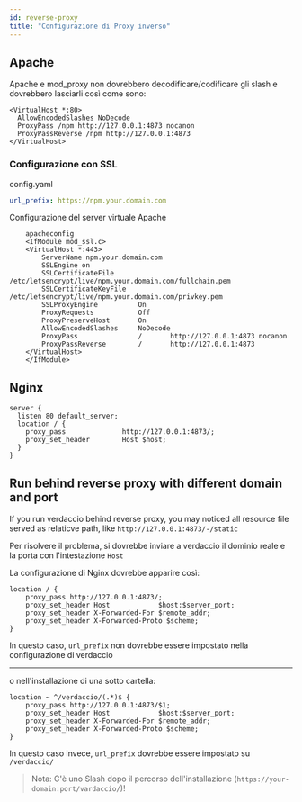 ```yaml
---
id: reverse-proxy
title: "Configurazione di Proxy inverso"
---
```

## Apache

Apache e mod_proxy non dovrebbero decodificare/codificare gli slash e dovrebbero lasciarli così come sono:

    <VirtualHost *:80>
      AllowEncodedSlashes NoDecode
      ProxyPass /npm http://127.0.0.1:4873 nocanon
      ProxyPassReverse /npm http://127.0.0.1:4873
    </VirtualHost>
    

### Configurazione con SSL

config.yaml

```yaml
url_prefix: https://npm.your.domain.com
```

Configurazione del server virtuale Apache

        apacheconfig
        <IfModule mod_ssl.c>
        <VirtualHost *:443>
            ServerName npm.your.domain.com
            SSLEngine on
            SSLCertificateFile      /etc/letsencrypt/live/npm.your.domain.com/fullchain.pem
            SSLCertificateKeyFile   /etc/letsencrypt/live/npm.your.domain.com/privkey.pem
            SSLProxyEngine          On
            ProxyRequests           Off
            ProxyPreserveHost       On
            AllowEncodedSlashes     NoDecode
            ProxyPass               /       http://127.0.0.1:4873 nocanon
            ProxyPassReverse        /       http://127.0.0.1:4873
        </VirtualHost>
        </IfModule>
    

## Nginx

    server {
      listen 80 default_server;
      location / {
        proxy_pass              http://127.0.0.1:4873/;
        proxy_set_header        Host $host;
      }
    }
    

## Run behind reverse proxy with different domain and port

If you run verdaccio behind reverse proxy, you may noticed all resource file served as relaticve path, like `http://127.0.0.1:4873/-/static`

Per risolvere il problema, si dovrebbe inviare a verdaccio il dominio reale e la porta con l'intestazione `Host`

La configurazione di Nginx dovrebbe apparire così:

```nginx
location / {
    proxy_pass http://127.0.0.1:4873/;
    proxy_set_header Host            $host:$server_port;
    proxy_set_header X-Forwarded-For $remote_addr;
    proxy_set_header X-Forwarded-Proto $scheme;
}
```

In questo caso, `url_prefix` non dovrebbe essere impostato nella configurazione di verdaccio

* * *

o nell'installazione di una sotto cartella:

```nginx
location ~ ^/verdaccio/(.*)$ {
    proxy_pass http://127.0.0.1:4873/$1;
    proxy_set_header Host            $host:$server_port;
    proxy_set_header X-Forwarded-For $remote_addr;
    proxy_set_header X-Forwarded-Proto $scheme;
}
```

In questo caso invece, `url_prefix` dovrebbe essere impostato su `/verdaccio/`

> Nota: C'è uno Slash dopo il percorso dell'installazione (`https://your-domain:port/vardaccio/`)!
